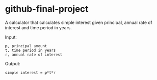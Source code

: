 # github-final-project

A calculator that calculates simple interest given principal, annual rate of interest and time period in years.

Input:

    p, principal amount
    t, time period in years
    r, annual rate of interest

Output:

    simple interest = p*t*r
